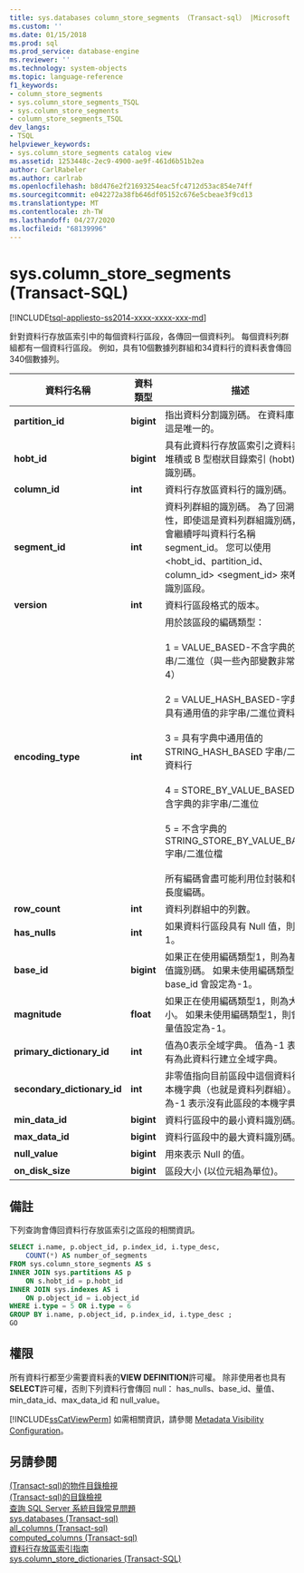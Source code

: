 ```yaml
---
title: sys.databases column_store_segments （Transact-sql） |Microsoft Docs
ms.custom: ''
ms.date: 01/15/2018
ms.prod: sql
ms.prod_service: database-engine
ms.reviewer: ''
ms.technology: system-objects
ms.topic: language-reference
f1_keywords:
- column_store_segments
- sys.column_store_segments_TSQL
- sys.column_store_segments
- column_store_segments_TSQL
dev_langs:
- TSQL
helpviewer_keywords:
- sys.column_store_segments catalog view
ms.assetid: 1253448c-2ec9-4900-ae9f-461d6b51b2ea
author: CarlRabeler
ms.author: carlrab
ms.openlocfilehash: b8d476e2f21693254eac5fc4712d53ac854e74ff
ms.sourcegitcommit: e042272a38fb646df05152c676e5cbeae3f9cd13
ms.translationtype: MT
ms.contentlocale: zh-TW
ms.lasthandoff: 04/27/2020
ms.locfileid: "68139996"
---
```

# <a name="syscolumn_store_segments-transact-sql"></a>sys.column_store_segments (Transact-SQL)
[!INCLUDE[tsql-appliesto-ss2014-xxxx-xxxx-xxx-md](../../includes/tsql-appliesto-ss2014-xxxx-xxxx-xxx-md.md)]

針對資料行存放區索引中的每個資料行區段，各傳回一個資料列。 每個資料列群組都有一個資料行區段。 例如，具有10個數據列群組和34資料行的資料表會傳回340個數據列。 
  
|資料行名稱|資料類型|描述|  
|-----------------|---------------|-----------------|  
|**partition_id**|**bigint**|指出資料分割識別碼。 在資料庫中，這是唯一的。|  
|**hobt_id**|**bigint**|具有此資料行存放區索引之資料表的堆積或 B 型樹狀目錄索引 (hobt) 的識別碼。|  
|**column_id**|**int**|資料行存放區資料行的識別碼。|  
|**segment_id**|**int**|資料列群組的識別碼。 為了回溯相容性，即使這是資料列群組識別碼，仍會繼續呼叫資料行名稱 segment_id。 您可以使用\<hobt_id、partition_id、column_id> <segment_id> 來唯一識別區段。|  
|**version**|**int**|資料行區段格式的版本。|  
|**encoding_type**|**int**|用於該區段的編碼類型：<br /><br /> 1 = VALUE_BASED-不含字典的非字串/二進位（與一些內部變數非常類似4）<br /><br /> 2 = VALUE_HASH_BASED-字典中具有通用值的非字串/二進位資料行<br /><br /> 3 = 具有字典中通用值的 STRING_HASH_BASED 字串/二進位資料行<br /><br /> 4 = STORE_BY_VALUE_BASED-不含字典的非字串/二進位<br /><br /> 5 = 不含字典的 STRING_STORE_BY_VALUE_BASED 字串/二進位檔<br /><br /> 所有編碼會盡可能利用位封裝和執行長度編碼。|  
|**row_count**|**int**|資料列群組中的列數。|  
|**has_nulls**|**int**|如果資料行區段具有 Null 值，則為 1。|  
|**base_id**|**bigint**|如果正在使用編碼類型1，則為基底值識別碼。  如果未使用編碼類型1，base_id 會設定為-1。|  
|**magnitude**|**float**|如果正在使用編碼類型1，則為大小。  如果未使用編碼類型1，則會將量值設定為-1。|  
|**primary_dictionary_id**|**int**|值為0表示全域字典。 值為-1 表示沒有為此資料行建立全域字典。|  
|**secondary_dictionary_id**|**int**|非零值指向目前區段中這個資料行的本機字典（也就是資料列群組）。 值為-1 表示沒有此區段的本機字典。|  
|**min_data_id**|**bigint**|資料行區段中的最小資料識別碼。|  
|**max_data_id**|**bigint**|資料行區段中的最大資料識別碼。|  
|**null_value**|**bigint**|用來表示 Null 的值。|  
|**on_disk_size**|**bigint**|區段大小 (以位元組為單位)。|  
  
## <a name="remarks"></a>備註  
 下列查詢會傳回資料行存放區索引之區段的相關資訊。  
  
```sql  
SELECT i.name, p.object_id, p.index_id, i.type_desc,   
    COUNT(*) AS number_of_segments  
FROM sys.column_store_segments AS s   
INNER JOIN sys.partitions AS p   
    ON s.hobt_id = p.hobt_id   
INNER JOIN sys.indexes AS i   
    ON p.object_id = i.object_id  
WHERE i.type = 5 OR i.type = 6  
GROUP BY i.name, p.object_id, p.index_id, i.type_desc ;  
GO  
```  
  
## <a name="permissions"></a>權限  
 所有資料行都至少需要資料表的**VIEW DEFINITION**許可權。 除非使用者也具有**SELECT**許可權，否則下列資料行會傳回 null： has_nulls、base_id、量值、min_data_id、max_data_id 和 null_value。  
  
 [!INCLUDE[ssCatViewPerm](../../includes/sscatviewperm-md.md)] 如需相關資訊，請參閱 [Metadata Visibility Configuration](../../relational-databases/security/metadata-visibility-configuration.md)。  
  
## <a name="see-also"></a>另請參閱  
 [&#40;Transact-sql&#41;的物件目錄檢視](../../relational-databases/system-catalog-views/object-catalog-views-transact-sql.md)   
 [&#40;Transact-sql&#41;的目錄檢視](../../relational-databases/system-catalog-views/catalog-views-transact-sql.md)   
 [查詢 SQL Server 系統目錄常見問題](../../relational-databases/system-catalog-views/querying-the-sql-server-system-catalog-faq.md)   
 [sys.databases &#40;Transact-sql&#41;](../../relational-databases/system-catalog-views/sys-columns-transact-sql.md)   
 [all_columns &#40;Transact-sql&#41;](../../relational-databases/system-catalog-views/sys-all-columns-transact-sql.md)   
 [computed_columns &#40;Transact-sql&#41;](../../relational-databases/system-catalog-views/sys-computed-columns-transact-sql.md)   
 [資料行存放區索引指南](~/relational-databases/indexes/columnstore-indexes-overview.md)    
 [sys.column_store_dictionaries &#40;Transact-SQL&#41;](../../relational-databases/system-catalog-views/sys-column-store-dictionaries-transact-sql.md)  
  
  

